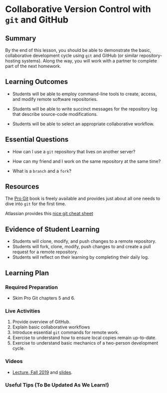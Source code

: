 <!--
This "lecture" or "lesson" template is adapted from the one provided here:
 http://www.buffalo.edu/ubcei/enhance/teaching/lesson-planning.html
Although the page produced from this is learner-facing, some of the
lesson plan structure
-->

# Collaborative Version Control with `git` and GitHub                                                         

## Summary

<!--
Short description of the lesson.
-->

By the end of this lesson, you should be able to demonstrate the
basic, collaborative development cycle using `git` and GitHub (or
similar repository-hosting systems).  Along the way, you will work
with a partner to complete part of the next homework.

<!--
********* STAGE 1 - DESIRED RESULTS ********************************************
-->

## Learning Outcomes

<!--
      What course goals or outcomes will this lesson address?
-->

  - Students will be able to employ command-line tools to create, access, and
    modify remote software repositories.

  - Students will be able to write succinct messages for the repository
    log that describe source-code modifications.

  - Students will be able to select an appropriate collaborative workflow.


## Essential Questions

<!--
      What question(s) will your students be able to answer by the end of
      instruction?
-->

  - How can I use a `git` repository that lives on another server?

  - How can my friend and I work on the same repository at the same time?

  - What is a `branch` and a `fork`?

## Resources

<!--
      What resources can be made available to your student to support their
      active learning?
      What formats are best suited to complement your course material?
-->

The [Pro Git](https://git-scm.com/book/en/v2) book is freely available and
provides just about all one needs to dive into `git` for the first time.

Atlassian provides this [nice git cheat sheet](https://www.atlassian.com/git/tutorials/atlassian-git-cheatsheet)

<!--
********* STAGE 2 - ASSESSMENT EVIDENCE ****************************************
-->

##  Evidence of Student Learning

<!--
      How will you assess students’ prior knowledge?
      What criteria will be used to assess student performance?
      What evidence will be collected to demonstrate achievement?
      How will students reflect and self-assess their learning?
-->

  - Students will clone, modify, and push changes to a remote repository.
  - Students will fork, clone, modify, push changes to and create a pull
    request for a remote repository.
  - Students will reflect on their learning by completing their daily log.


<!--
********* STAGE 3 - LEARNING PLAN ****************************************
-->


## Learning Plan

<!--
List the steps in chronological order to create a timeline of what
will occur in your lesson.

Consider how each of the components below will be included in your
lesson if applicable:

   - Anticipatory Sets/Hooks
       * How will you introduce the material and capture their attention?
   - Teacher Modeling
       * What instructional content and techniques will be incorporated
         into this lesson?
   - Guided Practice
       * How will you scaffold information for your students?
       * How will collaborative learning be used?
   - Learning Activities
       * How will students actively engage with the material?
       * How will students work towards achievement of the learning outcomes?
   - Independent Practice
       * How will students show evidence of learning?
   - Reflection
       * What have you learned about your teaching and content covered in this unit?
       * What changes or adjustments could you make?
       * What were the strongest features of your unit?
       * What are your overall reflections in the course to this point?
   - Conclusion and Preview
       * What should students take away from this lesson?
       * What will happen next? Why?
-->

### Required Preparation

  - Skim Pro Git chapters 5 and 6.


### Live Activities

  1. Provide overview of GitHub.
  2. Explain basic collaborative workflows
  3. Introduce essential `git` commands for remote work.
  4. Exercise to understand how to ensure local copies remain up-to-date.
  5. Exercise to understand basic mechanics of a two-person development cycle.

### Videos

 - [Lecture, Fall 2019](https://mediasite.k-state.edu/mediasite/Play/0b11a97836724467afc6150837ce3e9f1d)
   and [slides](https://github.com/robertsj/me701/blob/f2019/lectures/CollaborativeVersionControl.ipynb).


### Useful Tips (To Be Updated As We Learn!)


<!--  

NOTES  




-->
